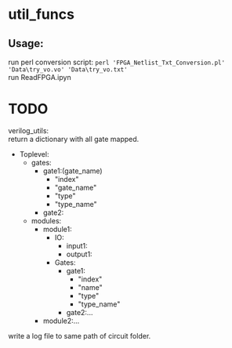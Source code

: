 # util_funcs
## Usage:
run perl conversion script: ```perl 'FPGA_Netlist_Txt_Conversion.pl' 'Data\try_vo.vo' 'Data\try_vo.txt'``` <br>
run ReadFPGA.ipyn


# TODO
verilog_utils:<br>
return a dictionary with all gate mapped.<br>
- Toplevel:
  - gates:
    - gate1:(gate_name)
      - "index"
      - "gate_name"
      - "type"
      - "type_name"
    - gate2:
  - modules:
    - module1:
      - IO:
        - input1:
        - output1:
      - Gates:
        - gate1:
          - "index"
          - "name"
          - "type"
          - "type_name"
        - gate2:...
    - module2:...
  
write a log file to same path of circuit folder.
